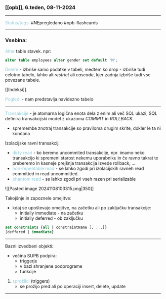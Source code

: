 ### [[opb]], 6.teden, 08-11-2024
---

<font color="#92cddc">Status/tags:</font> #NEpregledano #opb-flashcards 

---

### Vsebina:

<font color="#92cddc">Alter</font> table stavek. npr:
```SQL
alter table employees alter gender set default 'M';
```

<font color="#92cddc">Delete</font> - izbriše samo podatke v tabeli, medtem ko drop - izbriše tudi celotno tabelo, lahko ali $restrict$ ali $cascade$, kjer zadnja izbriše tudi vse povezane tabele.

[[Indeksi]].

<font color="#92cddc">Pogledi</font> - nam predstavlja navidezno tabelo

---

<font color="#92cddc">Transakcije</font> - je atomarna logična enota dela z enim ali več SQL ukazi, SQL definira transakcijski model z ukazoma $COMMIT$ in $ROLLBACK$.

- spremembe znotraj transakcije so praviloma drugim skrite, dokler le ta ni končana

Izolacijske ravni transakcij:
- <font color="#92cddc">dirty read</font> - ko beremo uncommited transakcije, npr. imamo neko transakcijo ki spremeni starost nekemu uporabniku in če ravno takrat to preberemo in kasneje prejšnja transakcija izvede rollback, ...
- <font color="#92cddc">non-repeatable read</font> - se lahko zgodi pri izolacijskih ravneh read committed in read uncommitted.
- <font color="#92cddc">phantom read</font> - se lahko zgodi pri vseh razen pri serializable

![[Pasted image 20241108103315.png|350]]

Takojšnje in zapoznele omejitve:
- kdaj se upoštevajo omejitve, na začetku ali po zaključku transakcije:
	- initially immediate - na začetku
	- initially deferred - ob zaključku

```SQL
set constraints {all | constraintName [, ...]}
[deffered | immediate]
```

---

Bazni izvedbeni objekti:
- večina SUPB podpira:
	- triggerje
	- v bazi shranjene podprograme
	- funkcije

1) <font color="#92cddc">sprožilci</font> (triggers)
	- se prožijo pred ali po operaciji insert, delete, update

---
